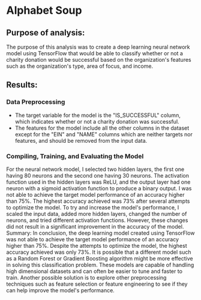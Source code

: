 # Alphabet Soup

## Purpose of analysis:
The purpose of this analysis was to create a deep learning neural network model using TensorFlow that would be able to classify whether or not a charity donation would be successful based on the organization's features such as the organization's type, area of focus, and income.

## Results:
### Data Preprocessing
* The target variable for the model is the "IS_SUCCESSFUL" column, which indicates whether or not a charity donation was successful.
* The features for the model include all the other columns in the dataset except for the "EIN" and "NAME" columns which are neither targets nor features, and should be removed from the input data.
### Compiling, Training, and Evaluating the Model
For the neural network model, I selected two hidden layers, the first one having 80 neurons and the second one having 30 neurons. The activation function used in the hidden layers was ReLU, and the output layer had one neuron with a sigmoid activation function to produce a binary output.
I was not able to achieve the target model performance of an accuracy higher than 75%. The highest accuracy achieved was 73% after several attempts to optimize the model.
To try and increase the model's performance, I scaled the input data, added more hidden layers, changed the number of neurons, and tried different activation functions. However, these changes did not result in a significant improvement in the accuracy of the model.
Summary:
In conclusion, the deep learning model created using TensorFlow was not able to achieve the target model performance of an accuracy higher than 75%. Despite the attempts to optimize the model, the highest accuracy achieved was only 73%. It is possible that a different model such as a Random Forest or Gradient Boosting algorithm might be more effective in solving this classification problem. These models are capable of handling high dimensional datasets and can often be easier to tune and faster to train. Another possible solution is to explore other preprocessing techniques such as feature selection or feature engineering to see if they can help improve the model's performance.
